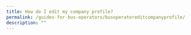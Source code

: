 ```yaml
---
title: How do I edit my company profile?
permalink: /guides-for-bus-operators/busoperatoreditcompanyprofile/
description: ""
---
```

